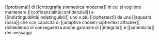 [[problema]] di [[crittografia simmetrica moderna]] in cui si vogliono mantenere [[confidenzialità|confidenziali]] e [[indistinguibilità|indistinguibili]] uno o più [[ciphertext]] da una [[squadra rossa]] che con capacità di [[adaptive chosen-ciphertext attacker]], richiedendo di conseguenza anche garanzie di [[integrità]] e [[autenticità]] dei messaggi.